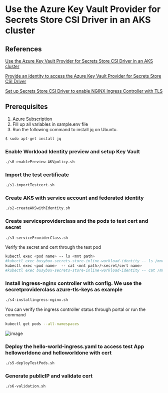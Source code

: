 # Use the Azure Key Vault Provider for Secrets Store CSI Driver in an AKS cluster
## References 
[Use the Azure Key Vault Provider for Secrets Store CSI Driver in an AKS cluster](https://learn.microsoft.com/en-us/azure/aks/csi-secrets-store-driver#upgrade-an-existing-aks-cluster-with-azure-key-vault-provider-for-secrets-store-csi-driver-support)

[Provide an identity to access the Azure Key Vault Provider for Secrets Store CSI Driver](https://learn.microsoft.com/en-us/azure/aks/csi-secrets-store-identity-access)

[Set up Secrets Store CSI Driver to enable NGINX Ingress Controller with TLS](https://learn.microsoft.com/en-us/azure/aks/csi-secrets-store-nginx-tls)

## Prerequisites
1. Azure Subscription 
2. Fill up all variables in sample.env file
3. Run the following command to install jq on Ubuntu.
```sh
$ sudo apt-get install jq
```

### Enable Workload Identity preview and setup Key Vault 
```sh
./s0-enablePreview-AKVpolicy.sh
```
### Import the test certificate 
```sh
./s1-importTestcert.sh
```
### Create AKS with service account and federated identity 
```sh
./s2-createAKSwithIdentity.sh
```

### Create serviceproviderclass and the pods to test cert and secret
```sh
./s3-serviceProviderClass.sh
```
Verify the secret and cert through the test pod
```sh
kubectl exec <pod name> -- ls <mnt path>
#kubectl exec busybox-secrets-store-inline-workload-identity -- ls /mnt/secrets-store/
kubectl exec <pod name>  -- cat <mnt path>/<secret/cert name>
#kubectl exec busybox-secrets-store-inline-workload-identity -- cat /mnt/secrets-store/secret1
```

### Install ingress-nginx controller with config. We use the secretproviderclass azure-tls-keys as example 
```sh
./s4-installingress-nginx.sh
```
You can verify the ingress controller status through portal or run the command 
```sh
kubectl get pods --all-namespaces 
```
![image](https://user-images.githubusercontent.com/20976896/215640332-f4fe3165-ac72-4cef-95ad-e1af539c0190.png)

### Deploy the hello-world-ingress.yaml to access test App helloworldone and  helloworldone with cert
```sh
./s5-deployTestPods.sh
```

### Generate publicIP and validate cert 
```sh
./s6-validation.sh
```
